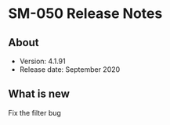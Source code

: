 # SM-050 Release Notes
## About
- Version: 4.1.91
- Release date: September 2020
## What is new
Fix the filter bug
